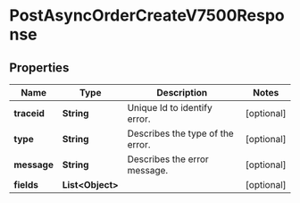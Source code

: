 

# PostAsyncOrderCreateV7500Response


## Properties

| Name | Type | Description | Notes |
|------------ | ------------- | ------------- | -------------|
|**traceid** | **String** | Unique Id to identify error. |  [optional] |
|**type** | **String** | Describes the type of the error. |  [optional] |
|**message** | **String** | Describes the error message. |  [optional] |
|**fields** | **List&lt;Object&gt;** |  |  [optional] |



